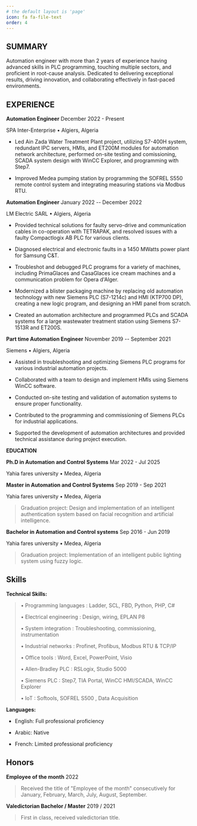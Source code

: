 ```yaml
---
# the default layout is 'page'
icon: fa fa-file-text
order: 4
---
```



## SUMMARY

Automation engineer with more than 2 years of experience having advanced skills in PLC programming, touching multiple sectors, and proficient in root-cause analysis. Dedicated to delivering exceptional results, driving innovation, and collaborating effectively in fast-paced environments.

## EXPERIENCE

**Automation Engineer** December 2022 - Present

SPA Inter-Enterprise • Algiers, Algeria

* Led Ain Zada Water Treatment Plant project, utilizing S7-400H system, redundant IPC servers, HMIs, and ET200M modules for automation network architecture, performed on-site testing and comissioning, SCADA system design with WinCC Explorer, and programming with Step7.

* Improved Medea pumping station by programming the SOFREL S550 remote control system and integrating measuring stations via Modbus RTU.

**Automation Engineer** January 2022 -- December 2022

LM Electric SARL • Algiers, Algeria

* Provided technical solutions for faulty servo-drive and communication cables in co-operation with TETRAPAK, and resolved issues with a faulty Compactlogix AB PLC for various clients.

* Diagnosed electrical and electronic faults in a 1450 MWatts power plant for Samsung C&T.

* Troubleshot and debugged PLC programs for a variety of machines, including PrimaGlaces and CasaGlaces ice cream machines and a communication problem for Opera d\'Alger.

* Modernized a blister packaging machine by replacing old automation technology with new Siemens PLC (S7-1214c) and HMI (KTP700 DP), creating a new logic program, and designing an HMI panel from scratch.

* Created an automation architecture and programmed PLCs and SCADA systems for a large wastewater treatment station using Siemens S7-1513R and ET200S.

**Part time Automation Engineer** November 2019 -- September 2021

Siemens • Algiers, Algeria

* Assisted in troubleshooting and optimizing Siemens PLC programs for various industrial automation projects.

* Collaborated with a team to design and implement HMIs using Siemens WinCC software.

* Conducted on-site testing and validation of automation systems to ensure proper functionality.

* Contributed to the programming and commissioning of Siemens PLCs for industrial applications.

* Supported the development of automation architectures and provided technical assistance during project execution.

**EDUCATION**

**Ph.D in Automation and Control Systems** Mar 2022 - Jul 2025

Yahia fares university • Medea, Algeria

**Master in Automation and Control Systems** Sep 2019 - Sep 2021

Yahia fares university • Medea, Algeria

> Graduation project: Design and implementation of an intelligent
> authentication system based on facial recognition and artificial
> intelligence.

**Bachelor in Automation and Control systems** Sep 2016 - Jun 2019

Yahia fares university • Medea, Algeria

> Graduation project: Implementation of an intelligent public lighting
> system using fuzzy logic.

## Skills

**Technical Skills:**

> • Programming languages : Ladder, SCL, FBD, Python, PHP, C#
>
> • Electrical engineering : Design, wiring, EPLAN P8
>
> • System integration : Troubleshooting, commissioning, instrumentation
>
> • Industrial networks : Profinet, Profibus, Modbus RTU & TCP/IP
>
> • Office tools : Word, Excel, PowerPoint, Visio
>
> • Allen-Bradley PLC : RSLogix, Studio 5000
>
> • Siemens PLC : Step7, TIA Portal, WinCC HMI/SCADA, WinCC Explorer
>
> • IoT : Softools, SOFREL S500 , Data Acquisition
>
**Languages:**

-   English: Full professional proficiency

-   Arabic: Native

-   French: Limited professional proficiency

## Honors

**Employee of the month** 2022

> Received the title of \"Employee of the month\" consecutively for
> January, February, March, July, August, September.

**Valedictorian Bachelor / Master** 2019 / 2021

> First in class, received valedictorian title.
